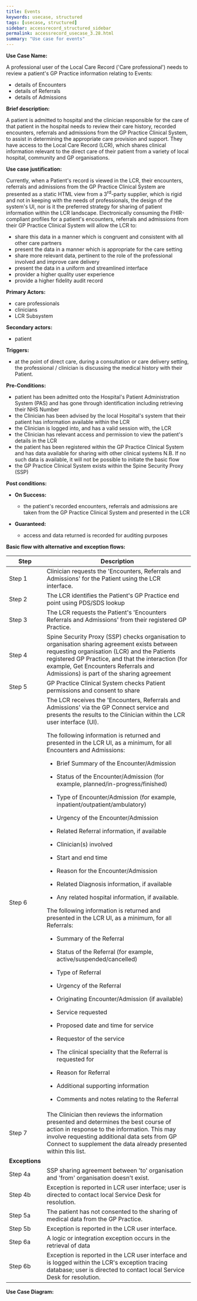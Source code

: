 ```yaml
---
title: Events
keywords: usecase, structured
tags: [usecase, structured] 
sidebar: accessrecord_structured_sidebar
permalink: accessrecord_usecase_3.28.html
summary: "Use case for events"
---
```


**Use Case Name:**

A professional user of the Local Care Record ('Care professional') needs to review a patient's GP Practice information relating to Events:

  - details of Encounters
  - details of Referrals
  - details of Admissions

**Brief description:**

A patient is admitted to hospital and the clinician responsible for the care of that patient in the hospital needs to review their care history, recorded encounters, referrals and admissions from the GP Practice Clinical System, to assist in determining the appropriate care provision and support. They have access to the Local Care Record (LCR), which shares clinical information relevant to the direct care of their patient from a variety of local hospital, community and GP organisations.

**Use case justification:**

Currently, when a Patient's record is viewed in the LCR, their encounters, referrals and admissions from the GP Practice Clinical System are presented as a static HTML view from a 3<sup>rd</sup>-party supplier, which is rigid and not in keeping with the needs of professionals, the design of the system's UI, nor is it the preferred strategy for sharing of patient information within the LCR landscape. Electronically consuming the FHIR-compliant profiles for a patient's encounters, referrals and admissions from their GP Practice Clinical System will allow the LCR to:

  - share this data in a manner which is congruent and consistent with all other care partners
  - present the data in a manner which is appropriate for the care setting
  - share more relevant data, pertinent to the role of the professional involved and improve care delivery
  - present the data in a uniform and streamlined interface
  - provider a higher quality user experience
  - provide a higher fidelity audit record

**Primary Actors:**

- care professionals
- clinicians
- LCR Subsystem

**Secondary actors:**

- patient

**Triggers:**

- at the point of direct care, during a consultation or care delivery setting, the professional / clinician is discussing the medical history with their Patient.

**Pre-Conditions:**

  - patient has been admitted onto the Hospital's Patient Administration System (PAS) and has gone through identification including retrieving their NHS Number
  - the Clinician has been advised by the local Hospital's system that their patient has information available within the LCR
  - the Clinician is logged into, and has a valid session with, the LCR
  - the Clinician has relevant access and permission to view the patient's details in the LCR
  - the patient has been registered within the GP Practice Clinical System and has data available for sharing with other clinical systems
    N.B. If no such data is available, it will not be possible to initiate the basic flow
  - the GP Practice Clinical System exists within the Spine Security Proxy (SSP)

**Post conditions:**

  - **On Success:**
    
      - the patient's recorded encounters, referrals and admissions are taken from the GP Practice Clinical System and presented in the LCR

  - **Guaranteed:**
    
      - access and data returned is recorded for auditing purposes

**Basic flow with alternative and exception flows:**

<table>
<thead>
<tr class="header">
<th width="10%"><strong>Step</strong></th>
<th><strong>Description</strong></th>
</tr>
</thead>
<tbody>
<tr class="even">
<td>Step 1</td>
<td>Clinician requests the 'Encounters, Referrals and Admissions' for the Patient using the LCR interface.</td>
</tr>
<tr class="odd">
<td>Step 2</td>
<td>The LCR identifies the Patient's GP Practice end point using PDS/SDS lookup</td>
</tr>
<tr class="even">
<td>Step 3</td>
<td>The LCR requests the Patient's 'Encounters Referrals and Admissions' from their registered GP Practice.</td>
</tr>
<tr class="odd">
<td>Step 4</td>
<td>Spine Security Proxy (SSP) checks organisation to organisation sharing agreement exists between requesting organisation (LCR) and the Patients registered GP Practice, and that the interaction (for example,  Get Encounters Referrals and Admissions) is part of the sharing agreement</td>
</tr>
<tr class="even">
<td>Step 5</td>
<td>GP Practice Clinical System checks Patient permissions and consent to share</td>
</tr>
<tr class="odd">
<td>Step 6</td>
<td>The LCR receives the 'Encounters, Referrals and Admissions' via the GP Connect service and presents the results to the Clinician within the LCR user interface (UI).
<p>The following information is returned and presented in the LCR UI, as a minimum, for all Encounters and Admissions:</p>
<ul>
<li><p>Brief Summary of the Encounter/Admission</p></li>
<li><p>Status of the Encounter/Admission (for example,  planned/in-progress/finished)</p></li>
<li><p>Type of Encounter/Admission (for example,  inpatient/outpatient/ambulatory)</p></li>
<li><p>Urgency of the Encounter/Admission</p></li>
<li><p>Related Referral information, if available</p></li>
<li><p>Clinician(s) involved</p></li>
<li><p>Start and end time</p></li>
<li><p>Reason for the Encounter/Admission</p></li>
<li><p>Related Diagnosis information, if available</p></li>
<li><p>Any related hospital information, if available.</p></li>
</ul>
<p>The following information is returned and presented in the LCR UI, as a minimum, for all Referrals:</p>
<ul>
<li><p>Summary of the Referral</p></li>
<li><p>Status of the Referral (for example,  active/suspended/cancelled)</p></li>
<li><p>Type of Referral</p></li>
<li><p>Urgency of the Referral</p></li>
<li><p>Originating Encounter/Admission (if available)</p></li>
<li><p>Service requested</p></li>
<li><p>Proposed date and time for service</p></li>
<li><p>Requestor of the service</p></li>
<li><p>The clinical speciality that the Referral is requested for</p></li>
<li><p>Reason for Referral</p></li>
<li><p>Additional supporting information</p></li>
<li><p>Comments and notes relating to the Referral</p></li>
</ul></td>
</tr>
<tr class="even">
<td>Step 7</td>
<td>The Clinician then reviews the information presented and determines the best course of action in response to the information. This may involve requesting additional data sets from GP Connect to supplement the data already presented within this list.</td>
</tr>
<tr class="odd">
<td><b>Exceptions</b></td>
<td></td>
</tr>
<tr class="even">
<td>Step 4a</td>
<td>SSP sharing agreement between 'to' organisation and 'from' organisation doesn't exist.</td>
</tr>
<tr class="odd">
<td>Step 4b</td>
<td>Exception is reported in LCR user interface; user is directed to contact local Service Desk for resolution.</td>
</tr>
<tr class="even">
<td>Step 5a</td>
<td>The patient has not consented to the sharing of medical data from the GP Practice.</td>
</tr>
<tr class="odd">
<td>Step 5b</td>
<td>Exception is reported in the LCR user interface.</td>
</tr>
<tr class="even">
<td>Step 6a</td>
<td>A logic or integration exception occurs in the retrieval of data</td>
</tr>
<tr class="odd">
<td>Step 6b</td>
<td>Exception is reported in the LCR user interface and is logged within the LCR's exception tracing database; user is directed to contact local Service Desk for resolution.</td>
</tr>
</tbody>
</table>

**Use Case Diagram:**
